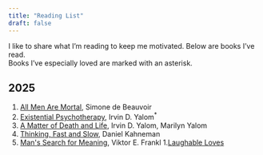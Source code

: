 ```yaml
---
title: "Reading List"
draft: false
---
```

I like to share what I’m reading to keep me motivated. Below are books I’ve read. <br>Books I’ve especially loved are marked with an asterisk.
## 2025
1. [All Men Are Mortal](https://www.goodreads.com/book/show/152057.All_Men_Are_Mortal), Simone de Beauvoir  
1. [Existential Psychotherapy](https://www.goodreads.com/book/show/21032.Existential_Psychotherapy), Irvin D. Yalom<sup>*</sup>  
1. [A Matter of Death and Life](https://www.goodreads.com/book/show/55842121-a-matter-of-death-and-life), Irvin D. Yalom, Marilyn Yalom  
1. [Thinking, Fast and Slow](https://www.goodreads.com/book/show/11468377-thinking-fast-and-slow), Daniel Kahneman  
1. [Man's Search for Meaning](https://www.goodreads.com/book/show/4069.Man_s_Search_for_Meaning), Viktor E. Frankl
1.[Laughable Loves](https://www.goodreads.com/book/show/26101.Laughable_Loves)
